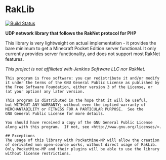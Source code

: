 # RakLib
[![Build Status](https://travis-ci.com/pmmp/RakLib.svg?branch=master)](https://travis-ci.com/pmmp/RakLib)

__UDP network library that follows the RakNet protocol for PHP__

This library is very lightweight on actual implementation - it provides the bare minimum to get a Minecraft Pocket Edition server functional. It only currently provides server functionality, and does not support most RakNet features.


_This project is not affiliated with Jenkins Software LLC nor RakNet._

```
This program is free software: you can redistribute it and/or modify
it under the terms of the GNU General Public License as published by
the Free Software Foundation, either version 3 of the License, or
(at your option) any later version.

This program is distributed in the hope that it will be useful,
but WITHOUT ANY WARRANTY; without even the implied warranty of
MERCHANTABILITY or FITNESS FOR A PARTICULAR PURPOSE.  See the
GNU General Public License for more details.

You should have received a copy of the GNU General Public License
along with this program.  If not, see <http://www.gnu.org/licenses/>.

## Exceptions
The usage of this library with PocketMine-MP will allow the creation
of derivated non open-source works, without direct usage of RakLib.
Only PocketMine-MP and their plugins will be able to use the library
without license restrictions.
```
